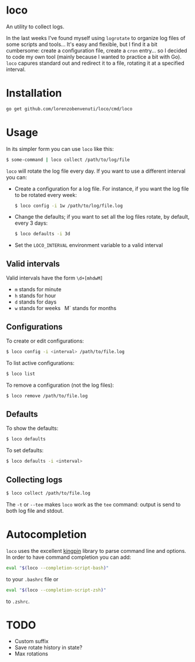 # loco

An utility to collect logs.

In the last weeks I've found myself using `logrotate` to organize log files of some scripts and tools... It's easy and flexible, but I find it a bit cumbersome: create a configuration file, create a `cron` entry... so I decided to code my own tool (mainly because I wanted to practice a bit with Go). `loco` capures standard out and redirect it to a file, rotating it at a specified interval.

# Installation

```bash
go get github.com/lorenzobenvenuti/loco/cmd/loco
```

# Usage

In its simpler form you can use `loco` like this:

```bash
$ some-command | loco collect /path/to/log/file
```

`loco` will rotate the log file every day. If you want to use a different interval you can:

* Create a configuration for a log file. For instance, if you want the log file to be rotated every week:

  ```bash
  $ loco config -i 1w /path/to/log/file.log
  ```

* Change the defaults; if you want to set all the log files rotate, by default, every 3 days:

  ```bash
  $ loco defaults -i 3d
  ```

* Set the `LOCO_INTERVAL` environment variable to a valid interval

## Valid intervals

Valid intervals have the form `\d+[mhdwM]`

* `m` stands for minute
* `h` stands for hour
* `d` stands for days
* `w` stands for weeks
` `M` stands for months

## Configurations

To create or edit configurations:

```bash
$ loco config -i <interval> /path/to/file.log
```

To list active configurations:

```bash
$ loco list
```

To remove a configuration (not the log files):

```bash
$ loco remove /path/to/file.log
```

## Defaults

To show the defaults:

```bash
$ loco defaults
```

To set defaults:

```bash
$ loco defaults -i <interval>
```

## Collecting logs

```bash
$ loco collect /path/to/file.log
```

The `-t` or `--tee` makes `loco` work as the `tee` command: output is send to both log file and stdout.

# Autocompletion

`loco` uses the excellent [kingpin](https://github.com/alecthomas/kingpin) library to parse command line and options. In order to have command completion you can add:

```bash
eval "$(loco --completion-script-bash)"
```
to your `.bashrc` file or

```bash
eval "$(loco --completion-script-zsh)"
```

to `.zshrc`.

# TODO

* Custom suffix
* Save rotate history in state?
* Max rotations
